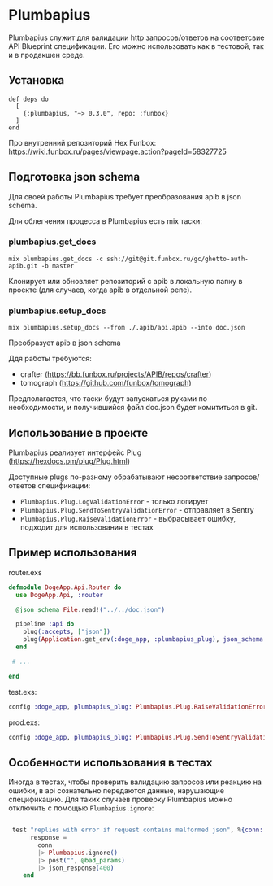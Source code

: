 # Plumbapius

Plumbapius служит для валидации http запросов/ответов на соответсвие API Blueprint спецификации.
Его можно использовать как в тестовой, так и в продакшен среде.

## Установка

```
def deps do
  [
    {:plumbapius, "~> 0.3.0", repo: :funbox}
  ]
end
```

Про внутренний репозиторий Hex Funbox: https://wiki.funbox.ru/pages/viewpage.action?pageId=58327725

## Подготовка json schema

Для своей работы Plumbapius требует преобразования apib в json schema.

Для облегчения процесса в Plumbapius есть mix таски:

### plumbapius.get_docs

`mix plumbapius.get_docs -c ssh://git@git.funbox.ru/gc/ghetto-auth-apib.git -b master`

Клонирует или обновляет репозиторий с apib в локальную папку в проекте (для случаев, когда apib в отдельной репе).

### plumbapius.setup_docs

`mix plumbapius.setup_docs --from ./.apib/api.apib --into doc.json`

Преобразует apib в json schema

Ддя работы требуются:

- crafter (https://bb.funbox.ru/projects/APIB/repos/crafter)
- tomograph (https://github.com/funbox/tomograph)

Предполагается, что таски будут запускаться руками по необходимости, и получившийся файл doc.json будет комититься в git.

## Использование в проекте

Plumbapius реализует интерфейс Plug (https://hexdocs.pm/plug/Plug.html)

Доступные plugs по-разному обрабатывают несоответствие запросов/ответов спецификации:

- `Plumbapius.Plug.LogValidationError` - только логирует
- `Plumbapius.Plug.SendToSentryValidationError` - отправляет в Sentry
- `Plumbapius.Plug.RaiseValidationError` - выбрасывает ошибку, подходит для использования в тестах

## Пример использования

router.exs

```elixir
defmodule DogeApp.Api.Router do
  use DogeApp.Api, :router

  @json_schema File.read!("../../doc.json")

  pipeline :api do
    plug(:accepts, ["json"])
    plug(Application.get_env(:doge_app, :plumbapius_plug), json_schema: @json_schema)
  end

 # ...

end
  ```

  test.exs:

  ```elixir
  config :doge_app, plumbapius_plug: Plumbapius.Plug.RaiseValidationError
  ```

  prod.exs:

  ```elixir
  config :doge_app, plumbapius_plug: Plumbapius.Plug.SendToSentryValidationError
  ```

## Особенности использования в тестах

Иногда в тестах, чтобы проверить валидацию запросов или реакцию на ошибки, в аpi сознательно передаются данные, нарушающие спецификацию. Для таких случаев проверку Plumbapius можно отключить c помощью `Plumbapius.ignore`:

```elixir

 test "replies with error if request contains malformed json", %{conn: conn} do
      response =
        conn
        |> Plumbapius.ignore()
        |> post("", @bad_params)
        |> json_response(400)
    end

```


